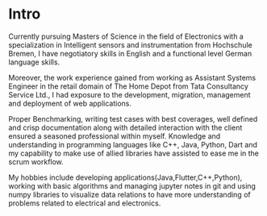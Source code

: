 # Intro

Currently pursuing Masters of Science in the field of Electronics with a specialization in Intelligent sensors and instrumentation from Hochschule Bremen, I have negotiatory skills in English and a functional level German language skills. 

Moreover, the work experience gained from working as Assistant Systems Engineer in the retail domain of The Home Depot from Tata Consultancy Service Ltd., I had exposure to the development, migration, management and deployment of web applications.

 Proper Benchmarking, writing test cases with best coverages, well defined and crisp documentation along with detailed interaction with the client ensured a seasoned professional within myself. Knowledge and understanding in programming languages like C++, Java, Python, Dart and my capability to make use of allied libraries have assisted to ease me in the scrum workflow. 

My hobbies include developing applications(Java,Flutter,C++,Python), working with basic algorithms and managing jupyter notes in git and using numpy libraries to visualize data relations to have more understanding of problems related to electrical and electronics.